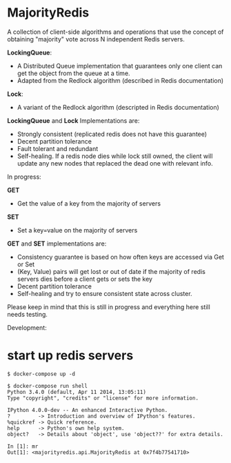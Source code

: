 MajorityRedis
=======

A collection of client-side algorithms and operations that use the
concept of obtaining "majority" vote across N independent Redis servers.

**LockingQueue**:
  - A Distributed Queue implementation that guarantees only one client can
      get the object from the queue at a time.
  - Adapted from the Redlock algorithm (described in Redis documentation)

**Lock**:
  - A variant of the Redlock algorithm (descripted in Redis documentation)


**LockingQueue** and **Lock** Implementations are:
  - Strongly consistent (replicated redis does not have this guarantee)
  - Decent partition tolerance
  - Fault tolerant and redundant
  - Self-healing. If a redis node dies while lock still owned, the client
    will update any new nodes that replaced the dead one with relevant info.


In progress:

**GET**
  - Get the value of a key from the majority of servers

**SET**
  - Set a key=value on the majority of servers

**GET** and **SET** implementations are:

  - Consistency guarantee is based on how often keys are accessed via
    Get or Set
  - (Key, Value) pairs will get lost or out of date if the majority of redis
    servers dies before a client gets or sets the key
  - Decent partition tolerance
  - Self-healing and try to ensure consistent state across cluster.

Please keep in mind that this is still in progress and everything here still
needs testing.


Development:

# start up redis servers
```
$ docker-compose up -d
```

```
$ docker-compose run shell
Python 3.4.0 (default, Apr 11 2014, 13:05:11)
Type "copyright", "credits" or "license" for more information.

IPython 4.0.0-dev -- An enhanced Interactive Python.
?         -> Introduction and overview of IPython's features.
%quickref -> Quick reference.
help      -> Python's own help system.
object?   -> Details about 'object', use 'object??' for extra details.

In [1]: mr
Out[1]: <majorityredis.api.MajorityRedis at 0x7f4b77541710>
```
